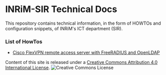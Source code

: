 # INRiM-SIR Technical Docs

This repository contains technical information, in the form
of HOWTOs and configuration snippets, of INRiM's ICT
department (SIR).

### List of HowTos
* [Cisco FlexVPN remote access server with FreeRADIUS and OpenLDAP](vpn)


Content of this site is released under a [Creative Commons Attribution 4.0 International License](http://creativecommons.org/licenses/by/4.0/).
![Creative Commons License](https://i.creativecommons.org/l/by/4.0/88x31.png)
